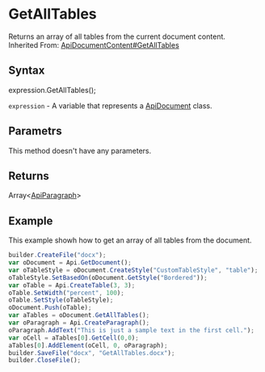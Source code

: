 # GetAllTables

Returns an array of all tables from the current document content.<br>Inherited From: [ApiDocumentContent#GetAllTables](../../ApiDocumentContent/Methods/GetAllTables.md)

## Syntax

expression.GetAllTables();

`expression` - A variable that represents a [ApiDocument](../ApiDocument.md) class.

## Parametrs

This method doesn't have any parameters.

## Returns

Array<[ApiParagraph](../../ApiParagraph/ApiParagraph.md)>

## Example

This example showh how to get an array of all tables from the document.

```javascript
builder.CreateFile("docx");
var oDocument = Api.GetDocument();
var oTableStyle = oDocument.CreateStyle("CustomTableStyle", "table");
oTableStyle.SetBasedOn(oDocument.GetStyle("Bordered"));
var oTable = Api.CreateTable(3, 3);
oTable.SetWidth("percent", 100);
oTable.SetStyle(oTableStyle);
oDocument.Push(oTable);
var aTables = oDocument.GetAllTables();
var oParagraph = Api.CreateParagraph();
oParagraph.AddText("This is just a sample text in the first cell.");
var oCell = aTables[0].GetCell(0,0);
aTables[0].AddElement(oCell, 0, oParagraph);
builder.SaveFile("docx", "GetAllTables.docx");
builder.CloseFile();
```